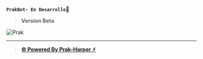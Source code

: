 **`PrakBot- En Desarrollo`**🚩
> **Version Beta**

![Prak](https://files.catbox.moe/5msd4h.jpg)

___

> **[© Powered By Prak-Harper ⚡︎](https://github.com/Prakharper)**
